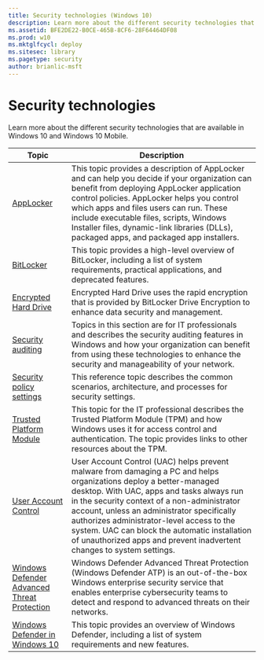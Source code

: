 ```yaml
---
title: Security technologies (Windows 10)
description: Learn more about the different security technologies that are available in Windows 10 and Windows 10 Mobile.
ms.assetid: BFE2DE22-B0CE-465B-8CF6-28F64464DF08
ms.prod: w10
ms.mktglfcycl: deploy
ms.sitesec: library
ms.pagetype: security
author: brianlic-msft
---
```


# Security technologies

Learn more about the different security technologies that are available in Windows 10 and Windows 10 Mobile.

| Topic | Description |
|-|-|
| [AppLocker](applocker-overview.md)| This topic provides a description of AppLocker and can help you decide if your organization can benefit from deploying AppLocker application control policies. AppLocker helps you control which apps and files users can run. These include executable files, scripts, Windows Installer files, dynamic-link libraries (DLLs), packaged apps, and packaged app installers.|
| [BitLocker](bitlocker-overview.md)| This topic provides a high-level overview of BitLocker, including a list of system requirements, practical applications, and deprecated features.|
| [Encrypted Hard Drive](encrypted-hard-drive.md) | Encrypted Hard Drive uses the rapid encryption that is provided by BitLocker Drive Encryption to enhance data security and management.|
| [Security auditing](security-auditing-overview.md)| Topics in this section are for IT professionals and describes the security auditing features in Windows and how your organization can benefit from using these technologies to enhance the security and manageability of your network.|
| [Security policy settings](security-policy-settings.md)| This reference topic describes the common scenarios, architecture, and processes for security settings.|
| [Trusted Platform Module](trusted-platform-module-overview.md)| This topic for the IT professional describes the Trusted Platform Module (TPM) and how Windows uses it for access control and authentication. The topic provides links to other resources about the TPM.|
| [User Account Control](user-account-control-overview.md)| User Account Control (UAC) helps prevent malware from damaging a PC and helps organizations deploy a better-managed desktop. With UAC, apps and tasks always run in the security context of a non-administrator account, unless an administrator specifically authorizes administrator-level access to the system. UAC can block the automatic installation of unauthorized apps and prevent inadvertent changes to system settings.|
| [Windows Defender Advanced Threat Protection](windows-defender-advanced-threat-protection.md)| Windows Defender Advanced Threat Protection (Windows Defender ATP) is an out-of-the-box Windows enterprise security service that enables enterprise cybersecurity teams to detect and respond to advanced threats on their networks.|
| [Windows Defender in Windows 10](windows-defender-in-windows-10.md)| This topic provides an overview of Windows Defender, including a list of system requirements and new features.|

 
 

